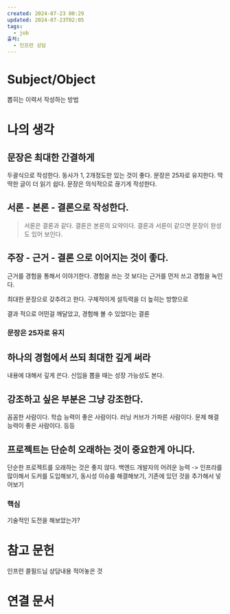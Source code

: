 ```yaml
---
created: 2024-07-23 00:29
updated: 2024-07-23T02:05
tags:
  - job
출처:
  - 인프런 상담
---
```

# Subject/Object 
뽑히는 이력서 작성하는 방법
# 나의 생각
## 문장은 최대한 간결하게
두괄식으로 작성한다.
동사가 1, 2개정도만 있는 것이 좋다.
문장은 25자로 유지한다. 
딱딱한 글이 더 읽기 쉽다.
문장은 의식적으로 끊기게 작성한다.
## 서론 - 본론 - 결론으로 작성한다.
> 서론은 결론과 같다. 결론은 본론의 요약이다.
> 결론과 서론이 같으면 문장이 완성도 있어 보인다.

## 주장 - 근거 - 결론 으로 이어지는 것이 좋다.
근거를 경험을 통해서 이야기한다.
경험을 쓰는 것 보다는 근거를 먼저 쓰고 경험을 녹인다.


최대한 문장으로 갖추려고 한다.
구체적이게 설득력을 더 높히는 방향으로 

결과 적으로 어떤걸 깨달았고, 경험해 볼 수 있었다는 결론
### 문장은 25자로 유지

## 하나의 경험에서 쓰되 최대한 깊게 써라
내용에 대해서 깊게 쓴다.
신입을 뽑을 때는 성장 가능성도 본다.

## 강조하고 싶은 부분은 그냥 강조한다.
꼼꼼한 사람이다.
학습 능력이 좋은 사람이다.
러닝 커브가 가파른 사람이다.
문제 해결 능력이 좋은 사람이다. 등등

## 프로젝트는 단순히 오래하는 것이 중요한게 아니다.
단순한 프로젝트를 오래하는 것은 좋지 않다.
백엔드 개발자의 어려운 능력 -> 인프라를 많이해서 도커를 도입해보기, 동시성 이슈를 해결해보기, 기존에 있던 것을 추가해서 넣어보기 

### 핵심
기술적인 도전을 해보았는가?
# 참고 문헌
인프런 콜필드님 상담내용 적어놓은 것

# 연결 문서

